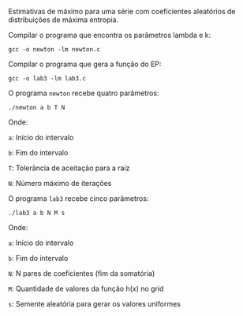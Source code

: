 Estimativas de máximo para uma série com coeficientes aleatórios de distribuições de máxima entropia.

Compilar o programa que encontra os parâmetros lambda e k:

`gcc -o newton -lm newton.c`

Compilar o programa que gera a função do EP:

`gcc -o lab3 -lm lab3.c`

O programa `newton` recebe quatro parâmetros:

`./newton a b T N`

Onde:

`a`: Início do intervalo

`b`: Fim do intervalo

`T`: Tolerância de aceitação para a raiz

`N`: Número máximo de iterações

O programa `lab3` recebe cinco parâmetros:

`./lab3 a b N M s`

Onde:

`a`: Início do intervalo

`b`: Fim do intervalo

`N`: N pares de coeficientes (fim da somatória)

`M`: Quantidade de valores da função h(x) no grid

`s`: Semente aleatória para gerar os valores uniformes

